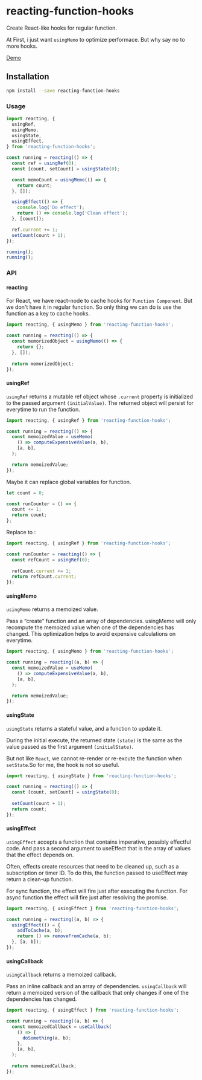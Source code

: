 # reacting-function-hooks

Create React-like hooks for regular function.

At First, i just want ```usingMemo``` to optimize performace. But why say no to more hooks.

[Demo](https://codesandbox.io/s/reacting-function-hooks-zbdeeh)

## Installation

```sh
npm install --save reacting-function-hooks
```

### Usage

```js
import reacting, {
  usingRef,
  usingMemo,
  usingState,
  usingEffect,
} from 'reacting-function-hooks';

const running = reacting(() => {
  const ref = usingRef(0);
  const [count, setCount] = usingState(0);

  const memoCount = usingMemo(() => {
    return count;
  }, []);

  usingEffect(() => {
    console.log('Do effect');
    return () => console.log('Clean effect');
  }, [count]);

  ref.current += 1;
  setCount(count + 1);
});

running();
running();
```

### API

#### reacting

For React, we have react-node to cache hooks for ```Function Component```. But we don't have it in regular function. So only thing we can do is use the function as a key to cache hooks.

```js
import reacting, { usingMemo } from 'reacting-function-hooks';

const running = reacting(() => {
  const memorizedObject = usingMemo(() => {
    return {};
  }, []);
  
  return memorizedObject;
});
```

#### usingRef

```usingRef``` returns a mutable ref object whose ```.current``` property is initialized to the passed argument ```(initialValue)```. The returned object will persist for everytime to run the function.

```js
import reacting, { usingRef } from 'reacting-function-hooks';

const running = reacting(() => {
  const memoizedValue = useMemo(
    () => computeExpensiveValue(a, b),
    [a, b],
  );

  return memoizedValue;
});
```

Maybe it can replace global variables for function.

```js
let count = 0;

const runCounter = () => {
  count += 1;
  return count;
};
```
Replace to :

```js
import reacting, { usingRef } from 'reacting-function-hooks';

const runCounter = reacting(() => {
  const refCount = usingRef(0);
  
  refCount.current += 1;
  return refCount.current;
});
```

#### usingMemo

```usingMemo``` returns a memoized value.

Pass a “create” function and an array of dependencies. usingMemo will only recompute the memoized value when one of the dependencies has changed. This optimization helps to avoid expensive calculations on everytime.


```js
import reacting, { usingMemo } from 'reacting-function-hooks';

const running = reacting((a, b) => {
  const memoizedValue = useMemo(
    () => computeExpensiveValue(a, b),
    [a, b],
  );

  return memoizedValue;
});
```

#### usingState

```usingState``` returns a stateful value, and a function to update it.

During the initial execute, the returned state ```(state)``` is the same as the value passed as the first argument ```(initialState)```.

But not like ```React```, we cannot re-render or re-excute the function when ```setState```.So for me, the hook is not so useful.

```js
import reacting, { usingState } from 'reacting-function-hooks';

const running = reacting(() => {
  const [count, setCount] = usingState(0);
  
  setCount(count + 1);
  return count;
});
```

#### usingEffect

```usingEffect``` accepts a function that contains imperative, possibly effectful code. And pass a second argument to useEffect that is the array of values that the effect depends on.

Often, effects create resources that need to be cleaned up, such as a subscription or timer ID. To do this, the function passed to useEffect may return a clean-up function.

For sync function, the effect will fire just after executing the function. For async function the effect will fire just after resolving the promise.

```js
import reacting, { usingEffect } from 'reacting-function-hooks';

const running = reacting((a, b) => {
  usingEffect(() = {
    addToCache(a, b);
    return () => removeFromCache(a, b);
  }, [a, b]);
});
```

#### usingCallback

```usingCallback``` returns a memoized callback.

Pass an inline callback and an array of dependencies. ```usingCallback``` will return a memoized version of the callback that only changes if one of the dependencies has changed.


```js
import reacting, { usingEffect } from 'reacting-function-hooks';

const running = reacting((a, b) => {
  const memoizedCallback = useCallback(
    () => {
      doSomething(a, b);
    },
    [a, b],
  );
  
  return memoizedCallback;
});
```
